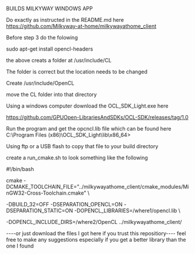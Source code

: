 BUILDS MILKYWAY WINDOWS APP

Do exactly as instructed in the README.md here
https://github.com/Milkyway-at-home/milkywayathome_client

Before step 3 do the folowing

sudo apt-get install opencl-headers

the above creats a folder at /usr/include/CL

The folder is correct but the location needs to be changed

Create /usr/include/OpenCL

move the CL folder into that directory

Using a windows computer download the OCL_SDK_Light.exe here

https://github.com/GPUOpen-LibrariesAndSDKs/OCL-SDK/releases/tag/1.0

Run the program and get the opcncl.lib file which can be found here
C:\Program Files (x86)\OCL_SDK_Light\lib\x86_64>

Using ftp or a USB flash to copy that file to your build directory

create a run_cmake.sh to look something like the following

#!/bin/bash

cmake -DCMAKE_TOOLCHAIN_FILE="../milkywayathome_client/cmake_modules/MinGW32-Cross-Toolchain.cmake" \

-DBUILD_32=OFF -DSEPARATION_OPENCL=ON -DSEPARATION_STATIC=ON -DOPENCL_LIBRARIES=/where1/opencl.lib  \

-DOPENCL_INCLUDE_DIRS=/where2/OpenCL  ../milkywayathome_client/

----or just download the files I got here if you trust this repositiory----
feel free to make any suggestions especially if you get a better library than the one I found
